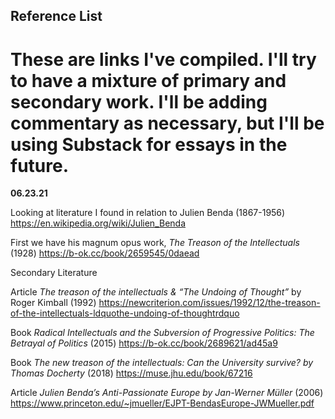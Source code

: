 ## Reference List
# These are links I've compiled. I'll try to have a mixture of primary and secondary work. I'll be adding commentary as necessary, but I'll be using Substack for essays in the future. 


**06.23.21**

Looking at literature I found in relation to Julien Benda (1867-1956)
https://en.wikipedia.org/wiki/Julien_Benda

First we have his magnum opus work, *The Treason of the Intellectuals* (1928)
https://b-ok.cc/book/2659545/0daead

Secondary Literature

Article *The treason of the intellectuals & “The Undoing of Thought”* by Roger Kimball (1992)
https://newcriterion.com/issues/1992/12/the-treason-of-the-intellectuals-ldquothe-undoing-of-thoughtrdquo

Book *Radical Intellectuals and the Subversion of Progressive Politics: The Betrayal of Politics* (2015)
https://b-ok.cc/book/2689621/ad45a9

Book *The new treason of the intellectuals: Can the University survive? by Thomas Docherty* (2018)
https://muse.jhu.edu/book/67216

Article *Julien Benda’s Anti-Passionate Europe by Jan-Werner Müller* (2006)
https://www.princeton.edu/~jmueller/EJPT-BendasEurope-JWMueller.pdf
